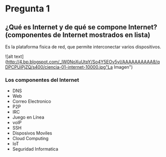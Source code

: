 # Pregunta 1
## ¿Qué es Internet y de qué se compone Internet? (componentes de Internet mostrados en lista)
Es la plataforma fisica de red, que permite interconectar varios dispositivos. 

![alt 
text](http://4.bp.blogspot.com/_lW0NoXuUtpY/So4Y5EOv5yI/AAAAAAAAAA8/qDPCPUiPjZQ/s400/ciencia-01-internet-10000.jpg"La 
Imagen")


### Los componentes del Internet
* DNS
* Web
* Correo Electronico
* P2P
* IRC
* Juego en Línea
* voIP
* SSH
* Disposivos Moviles
* Cloud Computing
* IoT
* Seguridad Informatica


